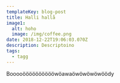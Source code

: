 ```yaml
---
templateKey: blog-post
title: Halli hallå
image1:
  alt: hoho
  image: /img/coffee.png
date: 2018-12-22T19:06:03.070Z
description: Descriptoino
tags:
  - tagg
---
```

Booooööööööööööwöawaöwöwöwöwöödy
